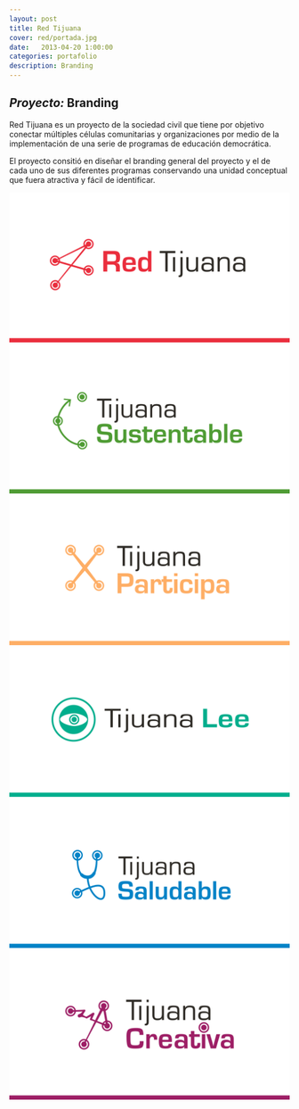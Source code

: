 ```yaml
---
layout: post
title: Red Tijuana
cover: red/portada.jpg
date:   2013-04-20 1:00:00
categories: portafolio
description: Branding
---
```


## _Proyecto:_ Branding

Red Tijuana es un proyecto de la sociedad civil que tiene por objetivo conectar múltiples células comunitarias y organizaciones por medio de la implementación de una serie de programas de educación democrática.

El proyecto consitió en diseñar el branding general del proyecto y el de cada uno de sus diferentes programas conservando una unidad conceptual que fuera atractiva y fácil de identificar.  

![proyecto-01][proyecto-01]
![proyecto-02][proyecto-02]
![proyecto-03][proyecto-03]
![proyecto-04][proyecto-04]
![proyecto-05][proyecto-05]
![proyecto-06][proyecto-06]

[proyecto-01]: /images/red/red-01.jpg
[proyecto-02]: /images/red/red-02.jpg
[proyecto-03]: /images/red/red-03.jpg
[proyecto-04]: /images/red/red-04.jpg
[proyecto-05]: /images/red/red-05.jpg
[proyecto-06]: /images/red/red-06.jpg

